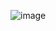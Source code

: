 ![image](https://github.com/DFE-Digital/teacher-cpd-dataform/assets/145556040/fe493881-ba8c-4b1b-8626-ece38eace542)
